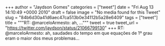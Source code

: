 
+++
author = "Jaydson Gomes"
categories = ["tweet"]
date = "Fri Aug 13 14:10:49 +0000 2010"
draft = false
image = "No media found for this Tweet"
slug = "84b6d30a41d6aec47ca513b0e34112b5a28e6409"
tags = ["tweet"]
title = """RT: @marceloArmesto: ah, ..."""
tweet = true
tweet_url = "https://twitter.com/jaydson/status/21066799130"
+++
RT: @marceloArmesto: ah, saudades do tempo em que equações de 1º grau eram o maior dos meus problemas...
